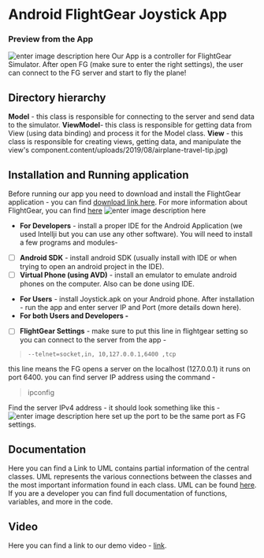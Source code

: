  
# Android FlightGear Joystick App  
### Preview from the App
![enter image description here](https://github.com/snir-david/JoyStickAndroid/blob/master/pictures/PreviewApp.png?raw=true)
Our App is a controller for FlightGear Simulator. After open FG (make sure to enter the right settings), the user can connect to the FG server and start to fly the plane!
## Directory hierarchy  
**Model** - this class is responsible for connecting to the server and send data to the simulator.
  **ViewModel**- this class is responsible for getting data from View (using data binding) and process it for the Model class.
**View** - this class is responsible for creating views, getting data, and manipulate the view's component.content/uploads/2019/08/airplane-travel-tip.jpg)  


## Installation and Running application  
Before running our app you need to download and install the FlightGear application - you can find [download link here](https://www.flightgear.org/download/). For more information about FlightGear, you can find [here](https://www.flightgear.org/)
![enter image description here](https://github.com/snir-david/JoyStickAndroid/blob/master/pictures/jetblue1.0.jpg?raw=true)
 - **For Developers** - install a proper IDE for the Android Application (we used Intellji but you can use any other software). You will need to install a few programs and modules-   
 - [ ] **Android SDK** - install android SDK (usually install with IDE or when trying to open an android project in the IDE).
 - [ ] **Virtual Phone (using AVD)** -  install an emulator to emulate android phones on the computer. Also can be done using IDE. 
 - **For Users** -  install Joystick.apk on your Android phone. 
 After installation - run the app and enter server IP and Port (more details down here).
- **For both Users and Developers -**
 - [ ] **FlightGear Settings** -  make sure to put this line in flightgear setting so you can connect to the server from the app - 
 >     --telnet=socket,in, 10,127.0.0.1,6400 ,tcp
this line means the FG opens a server on the localhost (127.0.0.1) it runs on port 6400.
you can find server IP address using the command - 

> ipconfig

Find the server IPv4 address - it should look something like this - 
![enter image description here](https://github.com/snir-david/JoyStickAndroid/blob/master/pictures/ipconfig.png?raw=true)
set up the port to be the same port as FG settings.
## Documentation  

Here you can find a Link to UML contains partial information of the central classes. UML represents the various connections between the classes and the most important information found in each class. UML can be found [here](https://lucid.app/lucidchart/3ddfc71b-ecd1-4bf7-ac04-9e92169fd6d4/view?page=0_0#).   
If you are a developer you can find full documentation of functions, variables, and more in the code.  

## Video  

Here you can find a link to our demo video - [link](https://youtu.be/6wdI9SiAkvA).  

